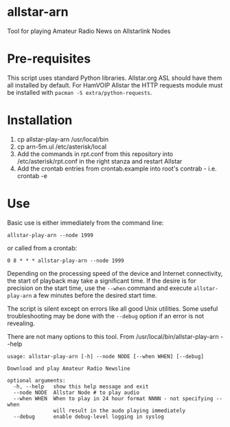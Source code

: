 # allstar-arn
Tool for playing Amateur Radio News on Allstarlink Nodes

# Pre-requisites
This script uses standard Python libraries. Allstar.org ASL
should have them all installed by default. For HamVOIP Allstar
the HTTP requests module must be installed with `pacman -S extra/python-requests`.

# Installation

1. cp allstar-play-arn /usr/local/bin
2. cp arn-5m.ul /etc/asterisk/local
3. Add the commands in rpt.conf from this repository into
/etc/asterisk/rpt.conf in the right stanza and restart Allstar
4. Add the crontab entries from crontab.example into root's
contrab - i.e. crontab -e

# Use

Basic use is either immediately from the command line:

	allstar-play-arn --node 1999

or called from a crontab:

	0 8 * * * allstar-play-arn --node 1999

Depending on the processing speed of the device and Internet connectivity, 
the start of playback may take a significant time. If the desire is for 
precision on the start time, use the `--when` command and execute
`allstar-play-arn` a few minutes before the desired start time.

The script is silent except on errors like all good Unix utilities. Some 
useful troubleshooting may be done with the `--debug` option if an
error is not revealing.

There are not many options to this tool. From /usr/local/bin/allstar-play-arn --help

	usage: allstar-play-arn [-h] --node NODE [--when WHEN] [--debug]
	
	Download and play Amateur Radio Newsline
	
	optional arguments:
	  -h, --help   show this help message and exit
	  --node NODE  Allstar Node # to play audio
	  --when WHEN  When to play in 24 hour format NNNN - not specifying --when
	               will result in the audo playing immediately
	  --debug      enable debug-level logging in syslog

